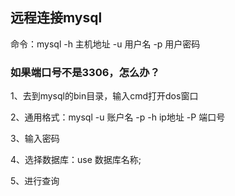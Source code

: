 ## 远程连接mysql

命令：mysql -h 主机地址 -u 用户名 -p 用户密码

### 如果端口号不是3306，怎么办？

1、去到mysql的bin目录，输入cmd打开dos窗口

2、通用格式：mysql -u 账户名 -p -h ip地址 -P 端口号

3、输入密码

4、选择数据库：use 数据库名称;

5、进行查询



















